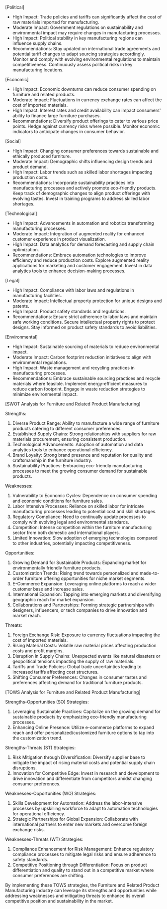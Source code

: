 [Political]
- High Impact: Trade policies and tariffs can significantly affect the cost of raw materials imported for manufacturing.
- Moderate Impact: Government regulations on sustainability and environmental impact may require changes in manufacturing processes.
- High Impact: Political stability in key manufacturing regions can influence supply chains.
- Recommendations: Stay updated on international trade agreements and potential tariff changes to adapt sourcing strategies accordingly. Monitor and comply with evolving environmental regulations to maintain competitiveness. Continuously assess political risks in key manufacturing locations.

[Economic]
- High Impact: Economic downturns can reduce consumer spending on furniture and related products.
- Moderate Impact: Fluctuations in currency exchange rates can affect the cost of imported materials.
- High Impact: Interest rates and credit availability can impact consumers' ability to finance large furniture purchases.
- Recommendations: Diversify product offerings to cater to various price points. Hedge against currency risks where possible. Monitor economic indicators to anticipate changes in consumer behavior. 

[Social]
- High Impact: Changing consumer preferences towards sustainable and ethically produced furniture.
- Moderate Impact: Demographic shifts influencing design trends and product demand.
- High Impact: Labor trends such as skilled labor shortages impacting production costs.
- Recommendations: Incorporate sustainability practices into manufacturing processes and actively promote eco-friendly products. Keep track of demographic changes to align product offerings with evolving tastes. Invest in training programs to address skilled labor shortages.

[Technological]
- High Impact: Advancements in automation and robotics transforming manufacturing processes.
- Moderate Impact: Integration of augmented reality for enhanced customer experience in product visualization.
- High Impact: Data analytics for demand forecasting and supply chain optimization.
- Recommendations: Embrace automation technologies to improve efficiency and reduce production costs. Explore augmented reality applications for marketing and customer engagement. Invest in data analytics tools to enhance decision-making processes.

[Legal]
- High Impact: Compliance with labor laws and regulations in manufacturing facilities.
- Moderate Impact: Intellectual property protection for unique designs and patents.
- High Impact: Product safety standards and regulations.
- Recommendations: Ensure strict adherence to labor laws and maintain safe working conditions. Secure intellectual property rights to protect designs. Stay informed on product safety standards to avoid liabilities.

[Environmental]
- High Impact: Sustainable sourcing of materials to reduce environmental impact.
- Moderate Impact: Carbon footprint reduction initiatives to align with environmental regulations.
- High Impact: Waste management and recycling practices in manufacturing processes.
- Recommendations: Embrace sustainable sourcing practices and recycle materials where feasible. Implement energy-efficient measures to reduce carbon footprint. Engage in waste reduction strategies to minimize environmental impact.

[SWOT Analysis for Furniture and Related Product Manufacturing]

Strengths:
1. Diverse Product Range: Ability to manufacture a wide range of furniture products catering to different consumer preferences.
2. Established Supply Chains: Strong relationships with suppliers for raw materials procurement, ensuring consistent production.
3. Technological Advancements: Adoption of automation and data analytics tools to enhance operational efficiency.
4. Brand Loyalty: Strong brand presence and reputation for quality and craftsmanship in the furniture industry.
5. Sustainability Practices: Embracing eco-friendly manufacturing processes to meet the growing consumer demand for sustainable products.

Weaknesses:
1. Vulnerability to Economic Cycles: Dependence on consumer spending and economic conditions for furniture sales.
2. Labor Intensive Processes: Reliance on skilled labor for intricate manufacturing processes leading to potential cost and skill shortages.
3. Regulatory Compliance: Need to continually update processes to comply with evolving legal and environmental standards.
4. Competition: Intense competition within the furniture manufacturing sector from both domestic and international players.
5. Limited Innovation: Slow adoption of emerging technologies compared to other industries, potentially impacting competitiveness.

Opportunities:
1. Growing Demand for Sustainable Products: Expanding market for environmentally friendly furniture products.
2. Customization Trends: Rising trend towards personalized and made-to-order furniture offering opportunities for niche market segments.
3. E-Commerce Expansion: Leveraging online platforms to reach a wider customer base and increase sales.
4. International Expansion: Tapping into emerging markets and diversifying geographic reach for market expansion.
5. Collaborations and Partnerships: Forming strategic partnerships with designers, influencers, or tech companies to drive innovation and market reach.

Threats:
1. Foreign Exchange Risk: Exposure to currency fluctuations impacting the cost of imported materials.
2. Rising Material Costs: Volatile raw material prices affecting production costs and profit margins.
3. Disruption in Supply Chains: Unexpected events like natural disasters or geopolitical tensions impacting the supply of raw materials.
4. Tariffs and Trade Policies: Global trade uncertainties leading to increased tariffs affecting cost structures.
5. Shifting Consumer Preferences: Changes in consumer tastes and preferences affecting demand for traditional furniture products.

[TOWS Analysis for Furniture and Related Product Manufacturing]

Strengths-Opportunities (SO) Strategies:
1. Leveraging Sustainable Practices: Capitalize on the growing demand for sustainable products by emphasizing eco-friendly manufacturing processes.
2. Enhancing Online Presence: Utilize e-commerce platforms to expand reach and offer personalized/customized furniture options to tap into the customization trend.

Strengths-Threats (ST) Strategies:
1. Risk Mitigation through Diversification: Diversify supplier base to mitigate the impact of rising material costs and potential supply chain disruptions.
2. Innovation for Competitive Edge: Invest in research and development to drive innovation and differentiate from competitors amidst changing consumer preferences.

Weaknesses-Opportunities (WO) Strategies:
1. Skills Development for Automation: Address the labor-intensive processes by upskilling workforce to adapt to automation technologies for operational efficiency.
2. Strategic Partnerships for Global Expansion: Collaborate with international partners to enter new markets and overcome foreign exchange risks.

Weaknesses-Threats (WT) Strategies:
1. Compliance Enhancement for Risk Management: Enhance regulatory compliance processes to mitigate legal risks and ensure adherence to safety standards.
2. Competitive Positioning through Differentiation: Focus on product differentiation and quality to stand out in a competitive market where consumer preferences are shifting. 

By implementing these TOWS strategies, the Furniture and Related Product Manufacturing industry can leverage its strengths and opportunities while addressing weaknesses and mitigating threats to enhance its overall competitive position and sustainability in the market.

